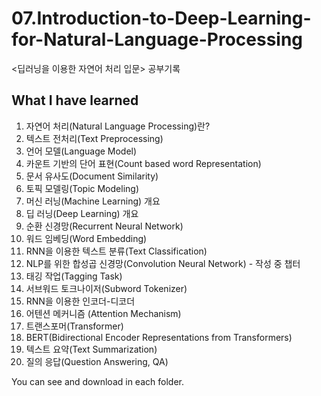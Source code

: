 # 07.Introduction-to-Deep-Learning-for-Natural-Language-Processing
<딥러닝을 이용한 자연어 처리 입문> 공부기록

## What I have learned
01. 자연어 처리(Natural Language Processing)란?
02. 텍스트 전처리(Text Preprocessing)
03. 언어 모델(Language Model)
04. 카운트 기반의 단어 표현(Count based word Representation)
05. 문서 유사도(Document Similarity)
06. 토픽 모델링(Topic Modeling)
07. 머신 러닝(Machine Learning) 개요
08. 딥 러닝(Deep Learning) 개요
09. 순환 신경망(Recurrent Neural Network)
10. 워드 임베딩(Word Embedding)
11. RNN을 이용한 텍스트 분류(Text Classification)
12. NLP를 위한 합성곱 신경망(Convolution Neural Network) - 작성 중 챕터
13. 태깅 작업(Tagging Task)
14. 서브워드 토크나이저(Subword Tokenizer)
15. RNN을 이용한 인코더-디코더
16. 어텐션 메커니즘 (Attention Mechanism)
17. 트랜스포머(Transformer)
18. BERT(Bidirectional Encoder Representations from Transformers)
19. 텍스트 요약(Text Summarization)
20. 질의 응답(Question Answering, QA)

You can see and download in each folder.

